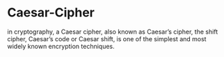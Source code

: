 # Caesar-Cipher
in cryptography, a Caesar cipher, also known as Caesar’s cipher, the shift cipher, Caesar’s code or Caesar shift, is one of the simplest and most widely known encryption techniques.

